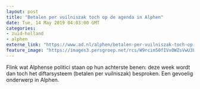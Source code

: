 ```yaml
---
layout: post
title: "Betalen per vuilniszak toch op de agenda in Alphen"
date: Tue, 14 May 2019 04:03:00 GMT
categories: 
- zuid-holland 
- alphen 
externe_link: "https://www.ad.nl/alphen/betalen-per-vuilniszak-toch-op-de-agenda-in-alphen~ac077f49/"
feature_image: "https://images3.persgroep.net/rcs/W9rcim50fIVx0WZsVwU3LlTrwX4/diocontent/16245617/_fitwidth/400/?appId=21791a8992982cd8da851550a453bd7f&quality=0.7"
---
```


Flink wat Alphense politici staan op hun achterste benen: deze week wordt dan toch het diftarsysteem (betalen per vuilniszak) besproken. Een gevoelig onderwerp in Alphen.
